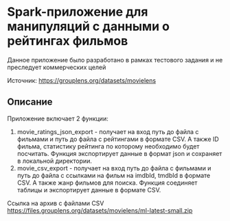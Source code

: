 # Spark-приложение для манипуляций с данными о рейтингах фильмов

Данное приложение было разработано в рамках тестового задания и не преследует коммерческих целей

Источник: https://grouplens.org/datasets/movielens


## Описание

Приложение включает 2 функции:
1. movie_ratings_json_export - получает на вход путь до файла с фильмами и путь до файла с рейтингами в формате CSV. А также ID фильма, статистику рейтинга по которому необходимо будет посчитать. Функция экспортирует данные в формат json и сохраняет в локальной директории.
2. movie_csv_export - получает на вход путь до файла с фильмами и путь до файла с ссылками на фильм на imdbId, tmdbId в формате CSV. А также жанр фильмов для поиска. Функция соединяет таблицы и экспортирует данные в формате CSV.

Ссылка на архив с файлами CSV https://files.grouplens.org/datasets/movielens/ml-latest-small.zip
